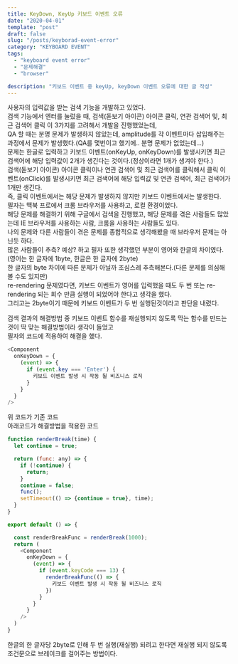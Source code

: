 ```yaml
---
title: KeyDown, KeyUp 키보드 이벤트 오류
date: "2020-04-01"
template: "post"
draft: false
slug: "/posts/keyborad-event-error"
category: "KEYBOARD EVENT"
tags:
  - "keyboard event error"
  - "문제해결"
  - "browser"

description: "키보드 이벤트 중 keyUp, keyDown 이벤트 오류에 대한 글 작성"
---
```


사용자의 입력값을 받는 검색 기능을 개발하고 있었다.  
검색 기능에서 엔터를 눌렀을 때, 검색(돋보기 아이콘) 아이콘 클릭, 연관 검색어 및, 최근 검색어 클릭 이 3가지를 고려해서 개발을 진행했었는데,  
QA 할 때는 분명 문제가 발생하지 않았는데, amplitude를 각 이벤트마다 삽입해주는 과정에서 문제가 발생했다.(QA를 몇번이고 했기에.. 분명 문제가 없었는데...)  
문제는 한글로 입력하고 키보드 이벤트(onKeyUp, onKeyDown)를 발생시키면 최근 검색어에 해당 입력값이 2개가 생긴다는 것이다.(정상이라면 1개가 생겨야 한다.)  
검색(돋보기 아이콘) 아이콘 클릭이나 연관 검색어 및 최근 검색어를 클릭해서 클릭 이벤트(onClick)를 발생시키면 최근 검색어에 해당 입력값 및 연관 검색어, 최근 검색어가  
1개만 생긴다.  
즉, 클릭 이벤트에서는 해당 문제가 발생하지 않지만 키보드 이벤트에서는 발생한다.  
필자는 맥북 프로에서 크롬 브라우저를 사용하고, 로컬 환경이었다.  
해당 문제를 해결하기 위해 구글에서 검색을 진행했고, 해당 문제를 겪은 사람들도 많았는데 IE 브라우저를 사용하는 사람, 크롬을 사용하는 사람들도 있다.  
나의 문제와 다른 사람들이 겪은 문제를 종합적으로 생각해봤을 때 브라우저 문제는 아닌듯 하다.  
많은 사람들이 추측? 예상? 하고 필자 또한 생각했던 부분이 영어와 한글의 차이였다.(영어는 한 글자에 1byte, 한글은 한 글자에 2byte)  
한 글자의 byte 차이에 따른 문제가 아닐까 조심스레 추측해본다.(다른 문제를 의심해 볼 수도 있지만)  
re-rendering 문제였다면, 키보드 이벤트가 영어를 입력했을 때도 두 번 또는 re-rendering 되는 회수 만큼 실행이 되었어야 한다고 생각을 했다.  
그리고는 2byte이기 때문에 키보드 이벤트가 두 번 실행된것이라고 판단을 내렸다.

검색 결과의 해결방법 중 키보드 이벤트 함수를 재실행되지 않도록 막는 함수를 만드는 것이 딱 맞는 해결방법이라 생각이 들었고  
필자의 코드에 적용하여 해결을 했다.

```js
<Component
  onKeyDown = {
    (event) => {
      if (event.key === 'Enter') {
        키보드 이벤트 발생 시 작동 될 비즈니스 로직
      }
    }
  }
/>
```

위 코드가 기존 코드  
아래코드가 해결방법을 적용한 코드

```js
function renderBreak(time) {
  let continue = true;

  return (func: any) => {
    if (!continue) {
      return;
    }
    continue = false;
    func();
    setTimeout(() => {continue = true}, time);
  }
}

export default () => {

  const renderBreakFunc = renderBreak(1000);
  return (
    <Component
      onKeyDown = {
        (event) => {
          if (event.keyCode === 13) {
            renderBreakFunc(() => {
              키보드 이벤트 발생 시 작동 될 비즈니스 로직
            })
          }
        }
      }
    />
  )
}
```

한글의 한 글자당 2byte로 인해 두 번 실행(재실행) 되려고 한다면 재실행 되지 않도록 조건문으로 브레이크를 걸어주는 방법이다.

